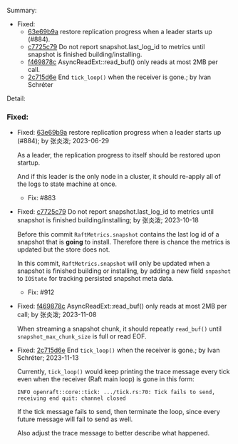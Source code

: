 Summary:

- Fixed:
    -   [63e69b9a](https://github.com/datafuselabs/openraft/commit/63e69b9a119c148b9e542eb2ec8e9c5cf763737a) restore replication progress when a leader starts up (#884).
    -   [c7725c79](https://github.com/datafuselabs/openraft/commit/c7725c79d867334305030ad288be100addf91c30) Do not report snapshot.last_log_id to metrics until snapshot is finished building/installing.
    -   [f469878c](https://github.com/datafuselabs/openraft/commit/f469878c3e0ed038ee6f84644f93e049367a381e) AsyncReadExt::read_buf() only reads at most 2MB per call.
    -   [2c715d6e](https://github.com/datafuselabs/openraft/commit/2c715d6e6673a11e96ea157509aefc42e1438330) End `tick_loop()` when the receiver is gone.; by Ivan Schréter

Detail:

### Fixed:

-   Fixed: [63e69b9a](https://github.com/datafuselabs/openraft/commit/63e69b9a119c148b9e542eb2ec8e9c5cf763737a) restore replication progress when a leader starts up (#884); by 张炎泼; 2023-06-29

    As a leader, the replication progress to itself should be restored upon
    startup.

    And if this leader is the only node in a cluster, it should re-apply all
    of the logs to state machine at once.

    - Fix: #883

-   Fixed: [c7725c79](https://github.com/datafuselabs/openraft/commit/c7725c79d867334305030ad288be100addf91c30) Do not report snapshot.last_log_id to metrics until snapshot is finished building/installing; by 张炎泼; 2023-10-18

    Before this commit `RaftMetrics.snapshot` contains the last log id of a
    snapshot that is **going** to install. Therefore there is chance the
    metrics is updated but the store does not.

    In this commit, `RaftMetrics.snapshot` will only be updated when a
    snapshot is finished building or installing, by adding a new field
    `snpashot` to `IOState` for tracking persisted snapshot meta data.

    - Fix: #912

-   Fixed: [f469878c](https://github.com/datafuselabs/openraft/commit/f469878c3e0ed038ee6f84644f93e049367a381e) AsyncReadExt::read_buf() only reads at most 2MB per call; by 张炎泼; 2023-11-08

    When streaming a snapshot chunk, it should repeatly `read_buf()` until
    `snapshot_max_chunk_size` is full or read EOF.

-   Fixed: [2c715d6e](https://github.com/datafuselabs/openraft/commit/2c715d6e6673a11e96ea157509aefc42e1438330) End `tick_loop()` when the receiver is gone.; by Ivan Schréter; 2023-11-13

    Currently, `tick_loop()` would keep printing the trace message every
    tick even when the receiver (Raft main loop) is gone in this form:

    `INFO openraft::core::tick: .../tick.rs:70: Tick fails to send, receiving end quit: channel closed`

    If the tick message fails to send, then terminate the loop, since every
    future message will fail to send as well.

    Also adjust the trace message to better describe what happened.
